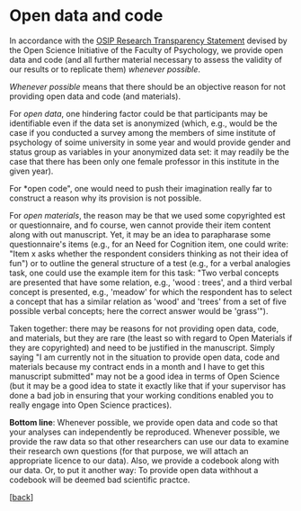 # Open data and code

In accordance with the [OSIP Research Transparency Statement](https://tu-dresden.de/mn/psychologie/die-fakultaet/open-science/osip-research-transparency-statement) devised by the Open Science Initiative of the Faculty of Psychology, we provide open data and code (and all further material necessary to assess the validity of our results or to replicate them) *whenever possible*. 

*Whenever possible* means that there should be an objective reason for not providing open data and code (and materials). 

For *open data*, one hindering factor could be that participants may be identifiable even if the data set is anonymized (which, e.g., would be the case if you conducted a survey among the members of sime institute of psychology of soime university in some year and would provide gender and status group as variables in your anonymized data set: it may readily be the case that there has been only one female professor in this institute in the given year).

For *open code", one would need to push their imagination really far to construct a reason why its provision is not possible.

For *open materials*, the reason may be that we used some copyrighted est or questionnaire, and fo course, wen cannot provide their item content along with out manuscript. Yet, it may be an idea to parapharase some questionnaire's items (e.g., for an Need for Cognition item, one could write: "Item x asks whether the respondent considers thinking as not their idea of fun") or to outline the general structure of a test (e.g., for a verbal analogies task, one could use the example item for this task: "Two verbal concepts are presented that have some relation, e.g., 'wood : trees', and a third verbal concept is presented, e.g., 'meadow' for which the respondent has to select a concept that has a similar relation as 'wood' and 'trees' from a set of five possible verbal concepts; here the correct answer would be 'grass'").

Taken together: there may be reasons for not providing open data, code, and materials, but they are rare (the least so with regard to Open Materials if they are copyrighted) and need to be justified in the manuscript. Simply saying "I am currently not in the situation to provide open data, code and materials because my contract ends in a month and I have to get this manuscript submitted" may not be a good idea in terms of Open Science (but it may be a good idea to state it exactly like that if your supervisor has done a bad job in ensuring that your working conditions enabled you to really engage into Open Science practices).

**Bottom line**: Whenever possible, we provide open data and code so that your analyses can independently be reproduced. Whenever possible, we provide the raw data so that other researchers can use our data to examine their research own questions (for that purpose, we will attach an appropriate licence to our data). <!-- insert a page in licence issues somewhere --> Also, we provide a codebook along with our data. Or, to put it another way: To provide open data withhout a codebook will be deemed bad scientific practce.

[[back](00_How_to_organize_a_research_project.md#organization-of-this-manual)]
